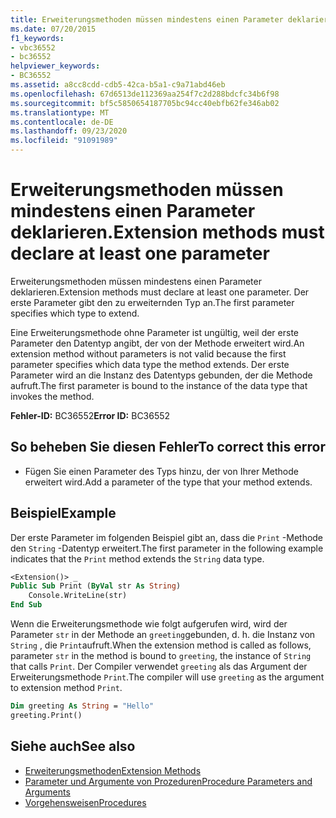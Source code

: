 ```yaml
---
title: Erweiterungsmethoden müssen mindestens einen Parameter deklarieren.
ms.date: 07/20/2015
f1_keywords:
- vbc36552
- bc36552
helpviewer_keywords:
- BC36552
ms.assetid: a8cc8cdd-cdb5-42ca-b5a1-c9a71abd46eb
ms.openlocfilehash: 67d6513de112369aa254f7c2d288bdcfc34b6f98
ms.sourcegitcommit: bf5c5850654187705bc94cc40ebfb62fe346ab02
ms.translationtype: MT
ms.contentlocale: de-DE
ms.lasthandoff: 09/23/2020
ms.locfileid: "91091989"
---
```

# <a name="extension-methods-must-declare-at-least-one-parameter"></a><span data-ttu-id="7f61f-102">Erweiterungsmethoden müssen mindestens einen Parameter deklarieren.</span><span class="sxs-lookup"><span data-stu-id="7f61f-102">Extension methods must declare at least one parameter</span></span>

<span data-ttu-id="7f61f-103">Erweiterungsmethoden müssen mindestens einen Parameter deklarieren.</span><span class="sxs-lookup"><span data-stu-id="7f61f-103">Extension methods must declare at least one parameter.</span></span> <span data-ttu-id="7f61f-104">Der erste Parameter gibt den zu erweiternden Typ an.</span><span class="sxs-lookup"><span data-stu-id="7f61f-104">The first parameter specifies which type to extend.</span></span>  
  
 <span data-ttu-id="7f61f-105">Eine Erweiterungsmethode ohne Parameter ist ungültig, weil der erste Parameter den Datentyp angibt, der von der Methode erweitert wird.</span><span class="sxs-lookup"><span data-stu-id="7f61f-105">An extension method without parameters is not valid because the first parameter specifies which data type the method extends.</span></span> <span data-ttu-id="7f61f-106">Der erste Parameter wird an die Instanz des Datentyps gebunden, der die Methode aufruft.</span><span class="sxs-lookup"><span data-stu-id="7f61f-106">The first parameter is bound to the instance of the data type that invokes the method.</span></span>  
  
 <span data-ttu-id="7f61f-107">**Fehler-ID:** BC36552</span><span class="sxs-lookup"><span data-stu-id="7f61f-107">**Error ID:** BC36552</span></span>  
  
## <a name="to-correct-this-error"></a><span data-ttu-id="7f61f-108">So beheben Sie diesen Fehler</span><span class="sxs-lookup"><span data-stu-id="7f61f-108">To correct this error</span></span>  
  
- <span data-ttu-id="7f61f-109">Fügen Sie einen Parameter des Typs hinzu, der von Ihrer Methode erweitert wird.</span><span class="sxs-lookup"><span data-stu-id="7f61f-109">Add a parameter of the type that your method extends.</span></span>  
  
## <a name="example"></a><span data-ttu-id="7f61f-110">Beispiel</span><span class="sxs-lookup"><span data-stu-id="7f61f-110">Example</span></span>  

 <span data-ttu-id="7f61f-111">Der erste Parameter im folgenden Beispiel gibt an, dass die `Print` -Methode den `String` -Datentyp erweitert.</span><span class="sxs-lookup"><span data-stu-id="7f61f-111">The first parameter in the following example indicates that the `Print` method extends the `String` data type.</span></span>  
  
```vb  
<Extension()> _  
Public Sub Print (ByVal str As String)  
    Console.WriteLine(str)  
End Sub  
```  
  
 <span data-ttu-id="7f61f-112">Wenn die Erweiterungsmethode wie folgt aufgerufen wird, wird der Parameter `str` in der Methode an `greeting`gebunden, d. h. die Instanz von `String` , die `Print`aufruft.</span><span class="sxs-lookup"><span data-stu-id="7f61f-112">When the extension method is called as follows, parameter `str` in the method is bound to `greeting`, the instance of `String` that calls `Print`.</span></span> <span data-ttu-id="7f61f-113">Der Compiler verwendet `greeting` als das Argument der Erweiterungsmethode `Print`.</span><span class="sxs-lookup"><span data-stu-id="7f61f-113">The compiler will use `greeting` as the argument to extension method `Print`.</span></span>  
  
```vb  
Dim greeting As String = "Hello"  
greeting.Print()  
```  
  
## <a name="see-also"></a><span data-ttu-id="7f61f-114">Siehe auch</span><span class="sxs-lookup"><span data-stu-id="7f61f-114">See also</span></span>

- [<span data-ttu-id="7f61f-115">Erweiterungsmethoden</span><span class="sxs-lookup"><span data-stu-id="7f61f-115">Extension Methods</span></span>](../programming-guide/language-features/procedures/extension-methods.md)
- [<span data-ttu-id="7f61f-116">Parameter und Argumente von Prozeduren</span><span class="sxs-lookup"><span data-stu-id="7f61f-116">Procedure Parameters and Arguments</span></span>](../programming-guide/language-features/procedures/procedure-parameters-and-arguments.md)
- [<span data-ttu-id="7f61f-117">Vorgehensweisen</span><span class="sxs-lookup"><span data-stu-id="7f61f-117">Procedures</span></span>](../programming-guide/language-features/procedures/index.md)
